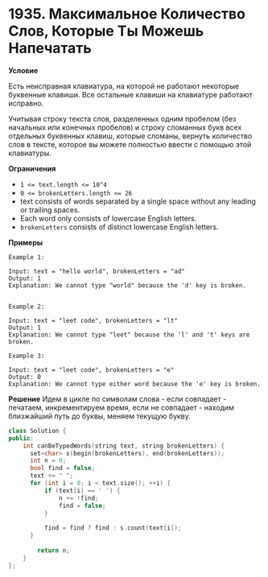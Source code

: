 # 1935. Максимальное Количество Слов, Которые Ты Можешь Напечатать

**Условие**

Есть неисправная клавиатура, на которой не работают некоторые буквенные клавиши. Все остальные клавиши на клавиатуре работают исправно.

Учитывая строку текста слов, разделенных одним пробелом (без начальных или конечных пробелов) и строку сломанных букв всех отдельных буквенных клавиш, которые сломаны, вернуть количество слов в тексте, которое вы можете полностью ввести с помощью этой клавиатуры.

**Ограничения**
- `1 <= text.length <= 10^4`
- `0 <= brokenLetters.length <= 26`
- text consists of words separated by a single space without any leading or trailing spaces.
- Each word only consists of lowercase English letters.
- `brokenLetters` consists of distinct lowercase English letters.


**Примеры**
```
Example 1:

Input: text = "hello world", brokenLetters = "ad"
Output: 1
Explanation: We cannot type "world" because the 'd' key is broken.


Example 2:

Input: text = "leet code", brokenLetters = "lt"
Output: 1
Explanation: We cannot type "leet" because the 'l' and 't' keys are broken.

Example 3:

Input: text = "leet code", brokenLetters = "e"
Output: 0
Explanation: We cannot type either word because the 'e' key is broken.
```


**Решение**
Идем в цикле по символам слова - если совпадает - печатаем, инкрементируем время, если не совпадает - находим близжайший путь до буквы, меняем текущую букву.

```C++
class Solution {
public:
    int canBeTypedWords(string text, string brokenLetters) {
      set<char> s(begin(brokenLetters), end(brokenLetters));
      int n = 0;
      bool find = false;
      text += " ";
      for (int i = 0; i < text.size(); ++i) {
          if (text[i] == ' ') {
              n += !find;
              find = false;
          }
          
          find = find ? find : s.count(text[i]);
      }
        
        return n;
    }
};
```






 


 


